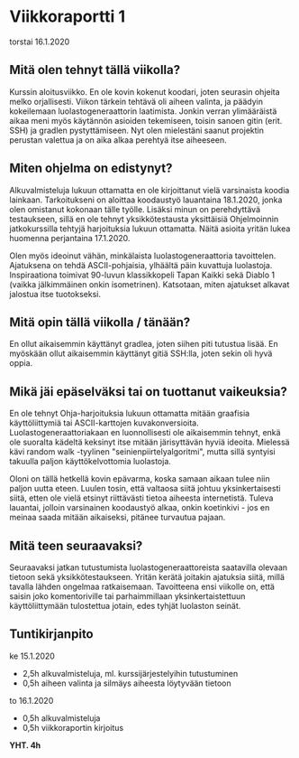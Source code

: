 # Viikkoraportti 1
torstai 16.1.2020


## Mitä olen tehnyt tällä viikolla?

Kurssin aloitusviikko. En ole kovin kokenut koodari, joten seurasin ohjeita melko orjallisesti. Viikon tärkein tehtävä oli aiheen valinta, ja päädyin kokeilemaan luolastogeneraattorin laatimista.
Jonkin verran ylimääräistä aikaa meni myös käytännön asioiden tekemiseen, toisin sanoen gitin (erit. SSH) ja gradlen pystyttämiseen. Nyt olen mielestäni saanut projektin perustan valettua ja on aika alkaa perehtyä itse aiheeseen.


## Miten ohjelma on edistynyt?

Alkuvalmisteluja lukuun ottamatta en ole kirjoittanut vielä varsinaista koodia lainkaan. Tarkoitukseni on aloittaa koodaustyö lauantaina 18.1.2020, jonka olen omistanut kokonaan tälle työlle. Lisäksi minun on perehdyttävä testaukseen, sillä en ole tehnyt yksikkötestausta yksittäisiä Ohjelmoinnin jatkokurssilla tehtyjä harjoituksia lukuun ottamatta. Näitä asioita yritän lukea huomenna perjantaina 17.1.2020.

Olen myös ideoinut vähän, minkälaista luolastogeneraattoria tavoittelen. Ajatuksena on tehdä ASCII-pohjaisia, ylhäältä päin kuvattuja luolastoja. Inspiraationa toimivat 90-luvun klassikkopeli Tapan Kaikki sekä Diablo 1 (vaikka jälkimmäinen onkin isometrinen). Katsotaan, miten ajatukset alkavat jalostua itse tuotokseksi.


## Mitä opin tällä viikolla / tänään?

En ollut aikaisemmin käyttänyt gradlea, joten siihen piti tutustua lisää. En myöskään ollut aikaisemmin käyttänyt gitiä SSH:lla, joten sekin oli hyvä oppia. 


## Mikä jäi epäselväksi tai on tuottanut vaikeuksia?

En ole tehnyt Ohja-harjoituksia lukuun ottamatta mitään graafisia käyttöliittymiä tai ASCII-karttojen kuvakonversioita. Luolastogeneraattoriakaan en luonnollisesti ole aikaisemmin tehnyt, enkä ole suoralta kädeltä keksinyt itse mitään järisyttävän hyviä ideoita. Mielessä kävi random walk -tyylinen "seinienpiirtelyalgoritmi", mutta sillä syntyisi takuulla paljon käyttökelvottomia luolastoja. 

Oloni on tällä hetkellä kovin epävarma, koska samaan aikaan tulee niin paljon uutta eteen. Luulen tosin, että valtaosa siitä johtuu yksinkertaisesti siitä, etten ole vielä etsinyt riittävästi tietoa aiheesta internetistä. Tuleva lauantai, jolloin varsinainen koodaustyö alkaa, onkin koetinkivi - jos en meinaa saada mitään aikaiseksi, pitänee turvautua pajaan. 


## Mitä teen seuraavaksi?

Seuraavaksi jatkan tutustumista luolastogeneraattoreista saatavilla olevaan tietoon sekä yksikkötestaukseen. Yritän kerätä joitakin ajatuksia siitä, millä tavalla lähden ongelmaa ratkaisemaan. Tavoitteena ensi viikolle on, että saisin joko komentoriville tai parhaimmillaan yksinkertaistettuun käyttöliittymään tulostettua jotain, edes tyhjät luolaston seinät.


## Tuntikirjanpito

ke 15.1.2020

* 2,5h alkuvalmisteluja, ml. kurssijärjestelyihin tutustuminen
* 0,5h aiheen valinta ja silmäys aiheesta löytyvään tietoon
	
to 16.1.2020

* 0,5h alkuvalmisteluja
* 0,5h viikkoraportin kirjoitus

**YHT. 4h**
